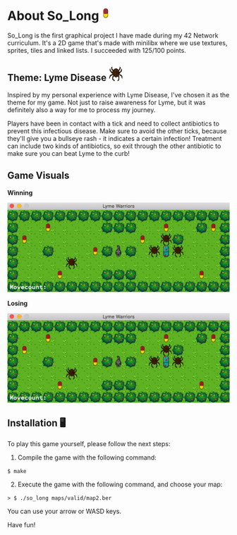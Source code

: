 # About So_Long ![antibiotic](./sprites/collectable.png)

So_Long is the first graphical project I have made during my 42 Network curriculum.
It's a 2D game that's made with minilibx where we use textures, sprites, tiles and linked lists.
I succeeded with 125/100 points.

## Theme: Lyme Disease ![ticks](./sprites/enemy.png)
Inspired by my personal experience with Lyme Disease, I've chosen it as the theme for my game.
Not just to raise awareness for Lyme, but it was definitely also a way for me to process my journey.

Players have been in contact with a tick and need to collect antibiotics to prevent this infectious disease.
Make sure to avoid the other ticks, because they'll give you a bullseye rash - it indicates a certain infection!
Treatment can include two kinds of antibiotics, so exit through the other antibiotic to make sure you can beat Lyme to the curb!

## Game Visuals

**Winning**

![gif-win](./so_long_lyme.gif)

**Losing**

![gif-lose](./so_long_lose.gif)

## Installation :desktop_computer:

To play this game yourself, please follow the next steps:

1.  Compile the game with the following command:
```
$ make
```
2. Execute the game with the following command, and choose your map:
```
> $ ./so_long maps/valid/map2.ber
````
You can use your arrow or WASD keys.

Have fun!
